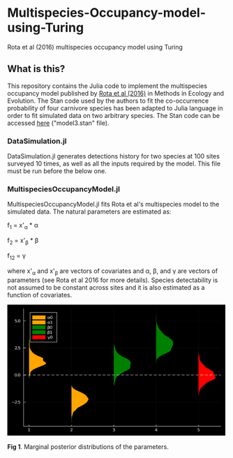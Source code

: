 # Multispecies-Occupancy-model-using-Turing
Rota et al (2016) multispecies occupancy model using Turing

## What is this?

This repository contains the Julia code to implement the multispecies occupancy model published by [Rota et al (2016)](https://besjournals.onlinelibrary.wiley.com/doi/full/10.1111/2041-210X.12587) in Methods in Ecology and Evolution.
The Stan code used by the authors to fit the co-occurrence probability of four carnivore species has been adapted to Julia language in order to fit simulated data on two arbitrary species. The Stan code can be accessed [here](https://datadryad.org/stash/dataset/doi:10.5061/dryad.pq624) ("model3.stan" file).

### DataSimulation.jl
DataSimulation.jl generates detections history for two species at 100 sites surveyed 10 times, as well as all the inputs required by the model. This file must be run before the below one.
### MultispeciesOccupancyModel.jl 
MultispeciesOccupancyModel.jl fits Rota et al's multispecies model to the simulated data. The natural parameters are estimated as:

f<sub>1</sub> = x'<sub>&alpha;</sub> * &alpha;

f<sub>2</sub> = x'<sub>&beta;</sub> * &beta;

f<sub>12</sub> = &gamma;

where x'<sub>&alpha;</sub> and x'<sub>&beta;</sub> are vectors of covariates and &alpha;, &beta;, and &gamma; are vectors of parameters (see Rota et al 2016 for more details). Species detectability is not assumed to be constant across sites and it is also estimated as a function of covariates.

<img src="https://github.com/jmrmcode/Multispecies-Occupancy-model-using-Turing/blob/main/parametersPosterior.png?raw=true" width="500" height="300">

**Fig 1**. Marginal posterior distributions of the parameters.

